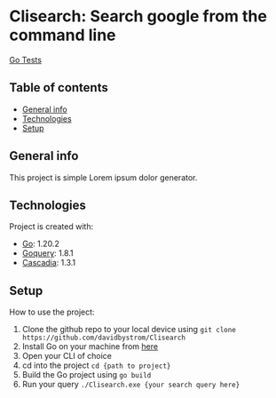 # Clisearch: Search google from the command line
[Go Tests](https://github.com/davidbystrom/Clisearch/actions/workflows/go.yml/badge.svg)
## Table of contents
* [General info](#general-info)
* [Technologies](#technologies)
* [Setup](#setup)

## General info
This project is simple Lorem ipsum dolor generator.
	
## Technologies
Project is created with:
* [Go](https://go.dev/dl/): 1.20.2
* [Goquery](github.com/PuerkitoBio/goquery): 1.8.1
* [Cascadia](github.com/andybalholm/cascadia): 1.3.1
	
## Setup
How to use the project:
1. Clone the github repo to your local device using ```git clone https://github.com/davidbystrom/Clisearch```
2. Install Go on your machine from [here](https://go.dev/dl/)
3. Open your CLI of choice
4. cd into the project ```cd {path to project}```
5. Build the Go project using ```go build```
6. Run your query ```./Clisearch.exe {your search query here}```
